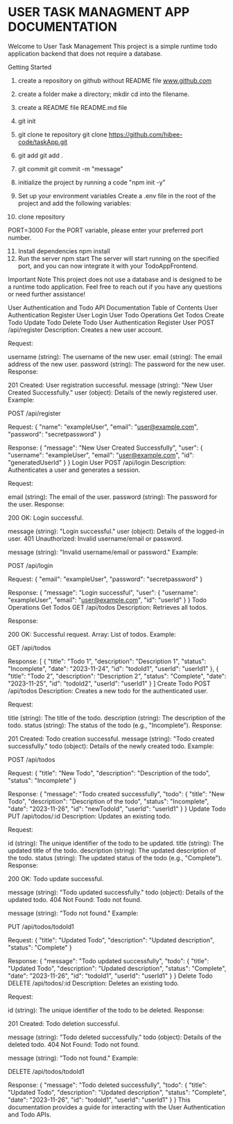 # USER TASK MANAGMENT APP DOCUMENTATION


Welcome to User Task Management This project is a simple runtime todo application backend that does not require a database.

Getting Started
1. create a repository on github without README file
www.github.com
2. create a folder
make a directory; mkdir <filename>
cd into the filename.
3. create a README file
README.md file
4. git init
5. git clone te repository
git clone https://github.com/hibee-code/taskApp.git

6. git add
git add .
7. git commit
git commit -m "message"

8. initialize the project by running a code "npm init -y"
9. Set up your environment variables
Create a .env file in the root of the project and add the following variables:
10. clone repository 

PORT=3000
For the PORT variable, please enter your preferred port number.

11. Install dependencies
npm install
12. Run the server
npm start
The server will start running on the specified port, and you can now integrate it with your TodoAppFrontend.

Important Note
This project does not use a database and is designed to be a runtime todo application. Feel free to reach out if you have any questions or need further assistance!

User Authentication and Todo API Documentation
Table of Contents
User Authentication
Register User
Login User
Todo Operations
Get Todos
Create Todo
Update Todo
Delete Todo
User Authentication
Register User
POST /api/register
Description: Creates a new user account.

Request:

username (string): The username of the new user.
email (string): The email address of the new user.
password (string): The password for the new user.
Response:

201 Created: User registration successful.
message (string): "New User Created Successfully."
user (object): Details of the newly registered user.
Example:

POST /api/register

Request:
{
  "name": "exampleUser",
  "email": "user@example.com",
  "password": "secretpassword"
}

Response:
{
  "message": "New User Created Successfully",
  "user": {
    "username": "exampleUser",
    "email": "user@example.com",
    "id": "generatedUserId"
  }
}
Login User
POST /api/login
Description: Authenticates a user and generates a session.

Request:

email (string): The email of the user.
password (string): The password for the user.
Response:

200 OK: Login successful.

message (string): "Login successful."
user (object): Details of the logged-in user.
401 Unauthorized: Invalid username/email or password.

message (string): "Invalid username/email or password."
Example:

POST /api/login

Request:
{
  "email": "exampleUser",
  "password": "secretpassword"
}

Response:
{
  "message": "Login successful",
  "user": {
    "username": "exampleUser",
    "email": "user@example.com",
    "id": "userId"
  }
}
Todo Operations
Get Todos
GET /api/todos
Description: Retrieves all todos.

Response:

200 OK: Successful request.
Array: List of todos.
Example:

GET /api/todos

Response:
[
  {
    "title": "Todo 1",
    "description": "Description 1",
    "status": "Incomplete",
    "date": "2023-11-24",
    "id": "todoId1",
    "userId": "userId1"
  },
  {
    "title": "Todo 2",
    "description": "Description 2",
    "status": "Complete",
    "date": "2023-11-25",
    "id": "todoId2",
    "userId": "userId1"
  }
]
Create Todo
POST /api/todos
Description: Creates a new todo for the authenticated user.

Request:

title (string): The title of the todo.
description (string): The description of the todo.
status (string): The status of the todo (e.g., "Incomplete").
Response:

201 Created: Todo creation successful.
message (string): "Todo created successfully."
todo (object): Details of the newly created todo.
Example:

POST /api/todos

Request:
{
  "title": "New Todo",
  "description": "Description of the todo",
  "status": "Incomplete"
}

Response:
{
  "message": "Todo created successfully",
  "todo": {
    "title": "New Todo",
    "description": "Description of the todo",
    "status": "Incomplete",
    "date": "2023-11-26",
    "id": "newTodoId",
    "userId": "userId1"
  }
}
Update Todo
PUT /api/todos/:id
Description: Updates an existing todo.

Request:

id (string): The unique identifier of the todo to be updated.
title (string): The updated title of the todo.
description (string): The updated description of the todo.
status (string): The updated status of the todo (e.g., "Complete").
Response:

200 OK: Todo update successful.

message (string): "Todo updated successfully."
todo (object): Details of the updated todo.
404 Not Found: Todo not found.

message (string): "Todo not found."
Example:

PUT /api/todos/todoId1

Request:
{
  "title": "Updated Todo",
  "description": "Updated description",
  "status": "Complete"
}

Response:
{
  "message": "Todo updated successfully",
  "todo": {
    "title": "Updated Todo",
    "description": "Updated description",
    "status": "Complete",
    "date": "2023-11-26",
    "id": "todoId1",
    "userId": "userId1"
  }
}
Delete Todo
DELETE /api/todos/:id
Description: Deletes an existing todo.

Request:

id (string): The unique identifier of the todo to be deleted.
Response:

201 Created: Todo deletion successful.

message (string): "Todo deleted successfully."
todo (object): Details of the deleted todo.
404 Not Found: Todo not found.

message (string): "Todo not found."
Example:

DELETE /api/todos/todoId1

Response:
{
  "message": "Todo deleted successfully",
  "todo": {
    "title": "Updated Todo",
    "description": "Updated description",
    "status": "Complete",
    "date": "2023-11-26",
    "id": "todoId1",
    "userId": "userId1"
  }
}
This documentation provides a guide for interacting with the User Authentication and Todo APIs.